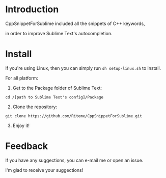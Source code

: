 # Introduction
CppSnippetForSublime included all the snippets of C++ keywords,

in order to improve Sublime Text's autocompletion.

# Install
If you're using Linux, then you can simply run `sh setup-linux.sh` to install.

For all platform:

1. Get to the Package folder of Sublime Text:

```shell
cd /[path to Sublime Text's config]/Package
```

2. Clone the repository:

```shell
git clone https://github.com/Riteme/CppSnippetForSublime.git
```

3. Enjoy it!

# Feedback
If you have any suggections, you can e-mail me or open an issue.

I'm glad to receive your suggections!
